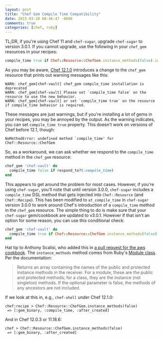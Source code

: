 ```yaml
---
layout: post
title: "Chef Gem Compile Time Compatibility"
date: 2015-03-20 08:46:47 -0600
comments: true
categories: [chef, ruby]
---
```


TL;DR, if you're using Chef 11 and `chef-sugar`, upgrade `chef-sugar` to version 3.0.1. If you cannot upgrade, use the following in your `chef_gem` resources in your recipes:

```ruby
compile_time true if Chef::Resource::ChefGem.instance_methods(false).include?(:compile_time)
```

As you may be aware, [Chef 12.1.0](https://www.chef.io/blog/2015/03/03/chef-12-1-0-released/) introduces a change to the `chef_gem` resource that prints out warning messages like this:

    WARN: chef_gem[chef-vault] chef_gem compile_time installation is deprecated
    WARN: chef_gem[chef-vault] Please set `compile_time false` on the resource to use the new behavior.
    WARN: chef_gem[chef-vault] or set `compile_time true` on the resource if compile_time behavior is required.

These messages are just warnings, but if you're installing a lot of gems in your recipes, you may be annoyed by the output. As the warning indicates, you can set `compile_time true` property. This doesn't work on versions of Chef before 12.1, though:

    NoMethodError: undefined method `compile_time' for Chef::Resource::ChefGem

So, as a workaround, we can ask whether we respond to the `compile_time` method in the `chef_gem` resource:

```ruby
chef_gem 'chef-vault' do
  compile_time false if respond_to?(:compile_time)
end
```

This appears to get around the problem for most cases. However, if you're using `chef-sugar`, you'll note that until version 3.0.0, `chef-sugar` includes a `compile_time` DSL method that gets injected into `Chef::Resource` (and `Chef::Recipe`). This has been modified to `at_compile_time` in `chef-sugar` version 3.0.0 to work around Chef's introduction of a `compile_time` method in the `chef_gem` resource. The simple thing to do is make sure that your `chef-sugar` gem/cookbook are updated to v3.0.1. However if that isn't an option for some reason, you can use this conditional check:

```ruby
chef_gem 'chef-vault' do
  compile_time true if Chef::Resource::ChefGem.instance_methods(false).include?(:compile_time)
end
```

Hat tip to Anthony Scalisi, who added this in [a pull request for the aws cookbook](https://github.com/opscode-cookbooks/aws/pull/110). The `instance_methods` method comes from Ruby's [Module class](http://ruby-doc.org/core-2.2.1/Module.html#method-i-instance_methods). Per the documentation:

> Returns an array containing the names of the public and protected instance methods in the receiver. For a module, these are the public and protected methods; for a class, they are the instance (not singleton) methods. If the optional parameter is false, the methods of any ancestors are not included.

If we look at this in, e.g., `chef-shell` under Chef 12.1.0:

```
chef:recipe > Chef::Resource::ChefGem.instance_methods(false)
 => [:gem_binary, :compile_time, :after_created]
```

And in Chef 12.0.3 or 11.18.6:

```
chef > Chef::Resource::ChefGem.instance_methods(false)
 => [:gem_binary, :after_created]
```
